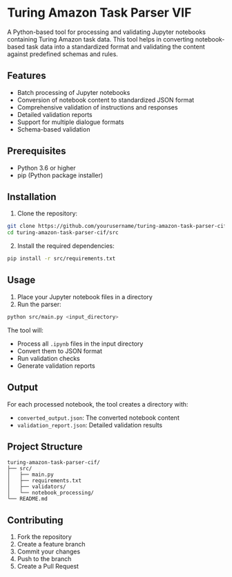 # Turing Amazon Task Parser VIF

A Python-based tool for processing and validating Jupyter notebooks containing Turing Amazon task data. This tool helps in converting notebook-based task data into a standardized format and validating the content against predefined schemas and rules.

## Features

- Batch processing of Jupyter notebooks
- Conversion of notebook content to standardized JSON format
- Comprehensive validation of instructions and responses
- Detailed validation reports
- Support for multiple dialogue formats
- Schema-based validation

## Prerequisites

- Python 3.6 or higher
- pip (Python package installer)

## Installation

1. Clone the repository:

```bash
git clone https://github.com/yourusername/turing-amazon-task-parser-cif.git
cd turing-amazon-task-parser-cif/src
```

2. Install the required dependencies:

```bash
pip install -r src/requirements.txt
```

## Usage

1. Place your Jupyter notebook files in a directory
2. Run the parser:

```bash
python src/main.py <input_directory>
```

The tool will:

- Process all `.ipynb` files in the input directory
- Convert them to JSON format
- Run validation checks
- Generate validation reports

## Output

For each processed notebook, the tool creates a directory with:

- `converted_output.json`: The converted notebook content
- `validation_report.json`: Detailed validation results

## Project Structure

```
turing-amazon-task-parser-cif/
├── src/
│   ├── main.py
│   ├── requirements.txt
│   ├── validators/
│   └── notebook_processing/
└── README.md
```

## Contributing

1. Fork the repository
2. Create a feature branch
3. Commit your changes
4. Push to the branch
5. Create a Pull Request
